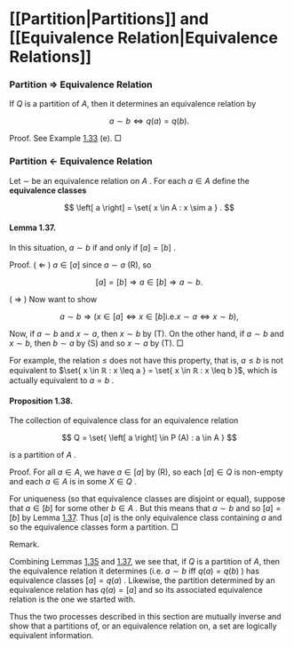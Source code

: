 # [[Partition|Partitions]] and [[Equivalence Relation|Equivalence Relations]]

### Partition => Equivalence Relation

If $Q$ is a partition of $A$, then it determines an equivalence relation by

$$
a \sim b \Leftrightarrow q (a) = q (b) .
$$

Proof. See Example [1.33](#x5-8002r33) (e). □

### Partition &leftarrow; Equivalence Relation

Let $\sim$ be an equivalence relation on $A$ . For each $a \in A$ define the **equivalence classes**

$$
\left[ a \right] = \set{ x \in A : x \sim a } .
$$

#### Lemma 1.37.

In this situation, $a \sim b$ if and only if $\left[ a \right] = \left[ b \right]$ .

Proof. ( $\Leftarrow$ ) $a \in \left[ a \right]$ since $a \sim a$ (R), so

$$
\left[ a \right] = \left[ b \right] \Rightarrow a \in \left[ b \right] \Rightarrow a \sim b .
$$

( $\Rightarrow$ ) Now want to show

$$
a \sim b \Rightarrow (x \in \left[ a \right] \Leftrightarrow x \in \left[ b \right] \text{i.e.} x \sim a \Leftrightarrow x \sim b) ,
$$

Now, if $a \sim b$ and $x \sim a$, then $x \sim b$ by (T). On the other hand, if $a \sim b$ and $x \sim b$, then $b \sim a$ by (S) and so $x \sim a$ by (T). □

For example, the relation $\leq$ does not have this property, that is, $a \leq b$ is not equivalent to $\set{ x \in ℝ : x \leq a } = \set{ x \in ℝ : x \leq b }$, which is actually equivalent to $a = b$ .

#### Proposition 1.38.

The collection of equivalence class for an equivalence relation

$$
Q = \set{ \left[ a \right] \in P (A) : a \in A }
$$

is a partition of $A$ .

Proof. For all $a \in A$, we have $a \in \left[ a \right]$ by (R), so each $\left[ a \right] \in Q$ is non-empty and each $a \in A$ is in some $X \in Q$ .

For uniqueness (so that equivalence classes are disjoint or equal), suppose that $a \in \left[ b \right]$ for some other $b \in A$ . But this means that $a \sim b$ and so $\left[ a \right] = \left[ b \right]$ by Lemma [1.37](#x5-8006r37). Thus $\left[ a \right]$ is the only equivalence class containing $a$ and so the equivalence classes form a partition. □

Remark.

Combining Lemmas [1.35](#x5-8004r35) and [1.37](#x5-8006r37), we see that, if $Q$ is a partition of $A$, then the equivalence relation it determines (i.e. $a \sim b$ iff $q (a) = q (b)$ ) has equivalence classes $\left[ a \right] = q (a)$ . Likewise, the partition determined by an equivalence relation has $q (a) = \left[ a \right]$ and so its associated equivalence relation is the one we started with.

Thus the two processes described in this section are mutually inverse and show that a partitions of, or an equivalence relation on, a set are logically equivalent information.